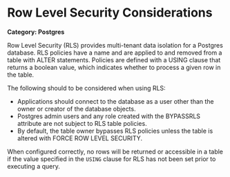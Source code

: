 # Row Level Security Considerations

__Category: Postgres__

Row Level Security (RLS) provides multi-tenant data isolation for a Postgres database. RLS policies have a name and are applied to and removed from a table with ALTER statements. Policies are defined with a USING clause that returns a boolean value, which indicates whether to process a given row in the table.

The following should to be considered when using RLS:

* Applications should connect to the database as a user other than the owner or creator of the database objects.
* Postgres admin users and any role created with the BYPASSRLS attribute are not subject to RLS table policies.
* By default, the table owner bypasses RLS policies unless the table is altered with FORCE ROW LEVEL SECURITY.

When configured correctly, no rows will be returned or accessible in a table if the value specified in the `USING` clause for RLS has not been set prior to executing a query. 
